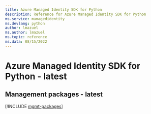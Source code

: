 ```yaml
---
title: Azure Managed Identity SDK for Python
description: Reference for Azure Managed Identity SDK for Python
ms.service: managedidentity
ms.devlang: python
author: lmazuel
ms.author: lmazuel
ms.topic: reference
ms.data: 08/15/2022
---
```

# Azure Managed Identity SDK for Python - latest

## Management packages - latest
[!INCLUDE [mgmt-packages](managed-identity-mgmt-index.md)]